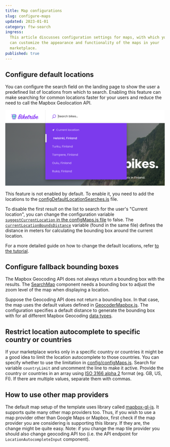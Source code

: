 ```yaml
---
title: Map configurations
slug: configure-maps
updated: 2023-01-01
category: ftw-search
ingress:
  This article discusses configuration settings for maps, with which you
  can customize the appearance and functionality of the maps in your
  marketplace.
published: true
---
```


## Configure default locations

You can configure the search field on the landing page to show the user
a predefined list of locations from which to search. Enabling this
feature can make searching for common locations faster for your users
and reduce the need to call the Mapbox Geolocation API.

![A screenshot of the search bar in Sharetribe Web Template](location.png)

This feature is not enabled by default. To enable it, you need to add
the locations to the
[configDefaultLocationSearches.js](https://github.com/sharetribe/ftw-x/blob/main/src/config/configDefaultLocationSearches.js#L14)
file.

To disable the first result on the list to search for the user's
"Current location", you can change the configuration variable
[`suggestCurrentLocation` in the configMaps.js file](https://github.com/sharetribe/ftw-x/blob/main/src/config/configMaps.js#L23)
to false. The
[`currentLocationBoundsDistance`](https://github.com/sharetribe/ftw-x/blob/main/src/config/configMaps.js#L27)
variable (found in the same file) defines the distance in meters for
calculating the bounding box around the current location.

For a more detailed guide on how to change the default locations, refer
[to the tutorial](http://localhost:8000/tutorial/change-default-locations/).

## Configure fallback bounding boxes

The Mapbox Geocoding API does not always return a bounding box with the
results. The
[SearchMap](https://github.com/sharetribe/ftw-x/blob/main/src/containers/SearchPage/SearchMap/SearchMap.js)
component needs a bounding box to adjust the zoom level of the map when
displaying a location.

Suppose the Geocoding API does not return a bounding box. In that case,
the map uses the default values defined in
[GeocoderMapbox.js](https://github.com/sharetribe/ftw-x/blob/main/src/components/LocationAutocompleteInput/GeocoderMapbox.js).
The configuration specifies a default distance to generate the bounding
box with for all different Mapbox Geocoding
[data types](https://docs.mapbox.com/api/search/geocoding/#data-types).

## Restrict location autocomplete to specific country or countries

If your marketplace works only in a specific country or countries it
might be a good idea to limit the location autocomplete to those
countries. You can specify whether to use the limitation in
[config/configMaps.js](https://github.com/sharetribe/ftw-x/blob/main/src/config/configMaps.js#L48).
Search for variable `countryLimit` and uncomment the line to make it
active. Provide the country or countries in an array using
[ISO 3166 alpha 2](https://en.wikipedia.org/wiki/ISO_3166-1_alpha-2)
format (eg. GB, US, FI). If there are multiple values, separate them
with commas.

## How to use other map providers

The default map setup of the template uses library called
[mapbox-gl-js](https://docs.mapbox.com/mapbox-gl-js/api/). It supports
quite many other map providers too. Thus, if you wish to use a map
provider other than Google Maps or Mapbox, first check if the map
provider you are considering is supporting this library. If they are,
the change might be quite easy. Note: if you change the map tile
provider you should also change geocoding API too (i.e. the API endpoint
for `LocationAutocompleteInput` component).
